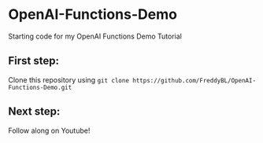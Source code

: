 # OpenAI-Functions-Demo
Starting code for my OpenAI Functions Demo Tutorial

## First step:
Clone this repository using
`git clone https://github.com/FreddyBL/OpenAI-Functions-Demo.git`

## Next step:
Follow along on Youtube!
